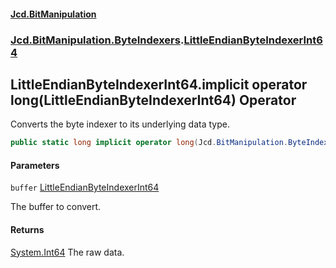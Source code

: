 #### [Jcd.BitManipulation](index.md 'index')
### [Jcd.BitManipulation.ByteIndexers](Jcd.BitManipulation.ByteIndexers.md 'Jcd.BitManipulation.ByteIndexers').[LittleEndianByteIndexerInt64](Jcd.BitManipulation.ByteIndexers.LittleEndianByteIndexerInt64.md 'Jcd.BitManipulation.ByteIndexers.LittleEndianByteIndexerInt64')

## LittleEndianByteIndexerInt64.implicit operator long(LittleEndianByteIndexerInt64) Operator

Converts the byte indexer to its underlying data type.

```csharp
public static long implicit operator long(Jcd.BitManipulation.ByteIndexers.LittleEndianByteIndexerInt64 buffer);
```
#### Parameters

<a name='Jcd.BitManipulation.ByteIndexers.LittleEndianByteIndexerInt64.op_Implicitlong(Jcd.BitManipulation.ByteIndexers.LittleEndianByteIndexerInt64).buffer'></a>

`buffer` [LittleEndianByteIndexerInt64](Jcd.BitManipulation.ByteIndexers.LittleEndianByteIndexerInt64.md 'Jcd.BitManipulation.ByteIndexers.LittleEndianByteIndexerInt64')

The buffer to convert.

#### Returns
[System.Int64](https://docs.microsoft.com/en-us/dotnet/api/System.Int64 'System.Int64')
The raw data.